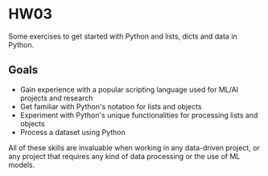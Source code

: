 # HW03

Some exercises to get started with Python and lists, dicts and data in Python.

## Goals

- Gain experience with a popular scripting language used for ML/AI projects and research
- Get familiar with Python's notation for lists and objects
- Experiment with Python's unique functionalities for processing lists and objects
- Process a dataset using Python

All of these skills are invaluable when working in any data-driven project, or any project that requires any kind of data processing or the use of ML models.
